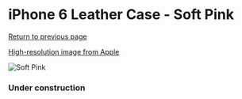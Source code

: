 # iPhone 6 Leather Case - Soft Pink

[Return to previous page](/iphone_6)

[High-resolution image from Apple](https://store.storeimages.cdn-apple.com/8756/as-images.apple.com/is/MGR52?wid=4500&hei=4500&fmt=png)

<div style="width: 384px"><img src="/everypreview/MGR52.png" alt="Soft Pink"></div>

### Under construction
